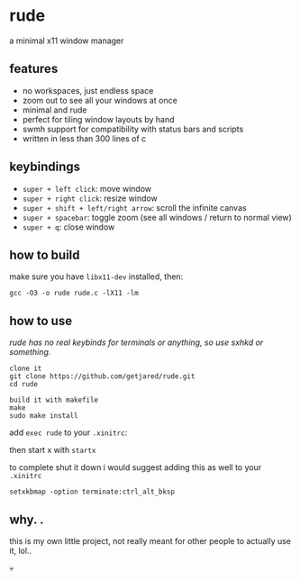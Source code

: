 # rude

a minimal x11 window manager

## features

- no workspaces, just endless space
- zoom out to see all your windows at once
- minimal and rude
- perfect for tiling window layouts by hand
- swmh support for compatibility with status bars and scripts
- written in less than 300 lines of c

## keybindings

- `super + left click`: move window
- `super + right click`: resize window
- `super + shift + left/right arrow`: scroll the infinite canvas
- `super + spacebar`: toggle zoom (see all windows / return to normal view)
- `super + q`: close window

## how to build

make sure you have `libx11-dev` installed, then:

```
gcc -O3 -o rude rude.c -lX11 -lm
```

## how to use

*rude has no real keybinds for terminals or anything, so use sxhkd or something.*


```
clone it
git clone https://github.com/getjared/rude.git
cd rude

build it with makefile
make
sudo make install
```

add ```exec rude``` to your `.xinitrc`:

then start x with `startx`

to complete shut it down i would suggest adding this as well to your ```.xinitrc```

```
setxkbmap -option terminate:ctrl_alt_bksp
```



## why. .

this is my own little project, not really meant for other people to actually use it, lol..

💀
